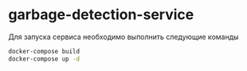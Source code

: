 # garbage-detection-service
Для запуска сервиса необходимо выполнить следующие команды
```bash
docker-compose build
docker-compose up -d
```
